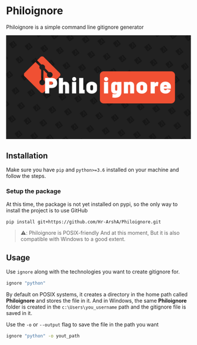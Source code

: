 # Philoignore

Philoignore is a simple command line gitignore generator

![philoignore cover](media/cover.png)

## Installation
Make sure you have `pip` and `python>=3.6` installed on your machine and follow the steps.

 ### Setup the package

  At this time, the package is not yet installed on pypi, so the only way to install the project is to use GitHub

```sh
pip install git+https://github.com/Hr-ArshA/Philoignore.git
```

> :warning:: Philoignore is POSIX-friendly And at this moment, But it is also compatible with Windows to a good extent.



## Usage
Use `ignore` along with the technologies you want to create gitignore for.

```sh
ignore "python"
```

By default on POSIX systems, it creates a directory in the home path called **Philoignore** and stores the file in it.
And in Windows, the same **Philoignore** folder is created in the `c:\Users\you_username‍` path and the gitignore file is saved in it.

Use the `-o` or `--output` flag to save the file in the path you want

```sh
ignore "python" -o yout_path
```

